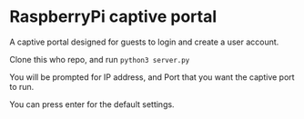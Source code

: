 # RaspberryPi captive portal
A captive portal designed for guests to login and create a user account.

Clone this who repo, and run ```python3 server.py```

You will be prompted for IP address, and Port that you want the captive port to run.

You can press enter for the default settings.

